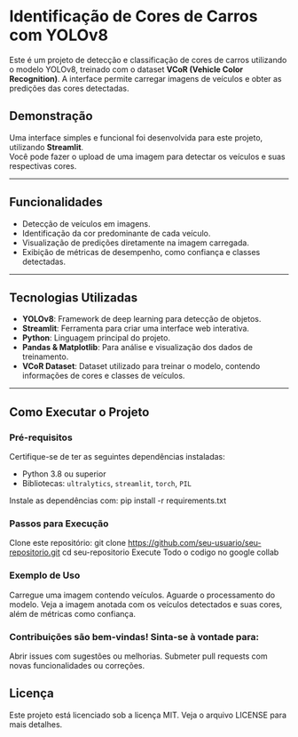 # **Identificação de Cores de Carros com YOLOv8**

Este é um projeto de detecção e classificação de cores de carros utilizando o modelo YOLOv8, treinado com o dataset **VCoR (Vehicle Color Recognition)**. A interface permite carregar imagens de veículos e obter as predições das cores detectadas.

## **Demonstração**
Uma interface simples e funcional foi desenvolvida para este projeto, utilizando **Streamlit**.  
Você pode fazer o upload de uma imagem para detectar os veículos e suas respectivas cores.

---

## **Funcionalidades**
- Detecção de veículos em imagens.
- Identificação da cor predominante de cada veículo.
- Visualização de predições diretamente na imagem carregada.
- Exibição de métricas de desempenho, como confiança e classes detectadas.

---

## **Tecnologias Utilizadas**
- **YOLOv8**: Framework de deep learning para detecção de objetos.
- **Streamlit**: Ferramenta para criar uma interface web interativa.
- **Python**: Linguagem principal do projeto.
- **Pandas & Matplotlib**: Para análise e visualização dos dados de treinamento.
- **VCoR Dataset**: Dataset utilizado para treinar o modelo, contendo informações de cores e classes de veículos.

---

## **Como Executar o Projeto**

### **Pré-requisitos**
Certifique-se de ter as seguintes dependências instaladas:
- Python 3.8 ou superior
- Bibliotecas: `ultralytics`, `streamlit`, `torch`, `PIL`

Instale as dependências com:
pip install -r requirements.txt

### Passos para Execução
Clone este repositório:
git clone https://github.com/seu-usuario/seu-repositorio.git
cd seu-repositorio
Execute Todo o codigo no google collab


### Exemplo de Uso
Carregue uma imagem contendo veículos.
Aguarde o processamento do modelo.
Veja a imagem anotada com os veículos detectados e suas cores, além de métricas como confiança.

### Contribuições são bem-vindas! Sinta-se à vontade para:
Abrir issues com sugestões ou melhorias.
Submeter pull requests com novas funcionalidades ou correções.

## Licença
Este projeto está licenciado sob a licença MIT. Veja o arquivo LICENSE para mais detalhes.
